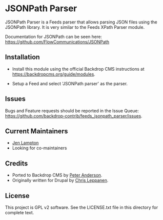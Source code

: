 JSONPath Parser
===============

JSONPath Parser is a Feeds parser that allows parsing JSON files using the
JSONPath library. It is very similar to the Feeds XPath Parser module.

Documentation for JSONPath can be seen here:
https://github.com/FlowCommunications/JSONPath

Installation
------------

- Install this module using the official Backdrop CMS instructions at
  https://backdropcms.org/guide/modules.

- Setup a Feed and select 'JSONPath parser' as the parser.

Issues
------

Bugs and Feature requests should be reported in the Issue Queue:
https://github.com/backdrop-contrib/feeds_jsonpath_parser/issues.

Current Maintainers
-------------------

- [Jen Lampton](https://github.com/jenlampton)
- Looking for co-maintainers

Credits
-------

- Ported to Backdrop CMS by [Peter Anderson](https://github.com/BWPanda).
- Originally written for Drupal by [Chris Leppanen](https://www.drupal.org/u/twistor).

License
-------

This project is GPL v2 software. See the LICENSE.txt file in this directory for
complete text.

